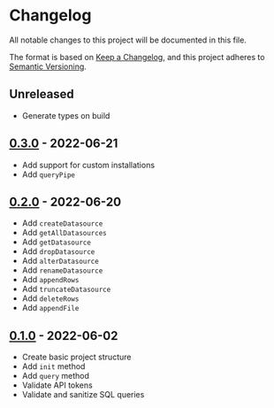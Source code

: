 # Changelog
All notable changes to this project will be documented in this file.

The format is based on [Keep a Changelog](https://keepachangelog.com/en/1.0.0/),
and this project adheres to [Semantic Versioning](https://semver.org/spec/v2.0.0.html).

## Unreleased

- Generate types on build

## [0.3.0] - 2022-06-21

- Add support for custom installations
- Add `queryPipe`

## [0.2.0] - 2022-06-20

- Add `createDatasource`
- Add `getAllDatasources`
- Add `getDatasource`
- Add `dropDatasource`
- Add `alterDatasource`
- Add `renameDatasource`
- Add `appendRows`
- Add `truncateDatasource`
- Add `deleteRows`
- Add `appendFile`

## [0.1.0] - 2022-06-02

- Create basic project structure
- Add `init` method
- Add `query` method
- Validate API tokens
- Validate and sanitize SQL queries

[Unreleased]: https://github.com/alejandromav/tinybird-nodejs-sdk/compare/0.3.0...HEAD
[0.3.0]: https://github.com/alejandromav/tinybird-nodejs-sdk/compare/0.2.0...0.3.0
[0.2.0]: https://github.com/alejandromav/tinybird-nodejs-sdk/compare/0.1.0...0.2.0
[0.1.0]: https://github.com/alejandromav/tinybird-nodejs-sdk/tree/0.1.0
